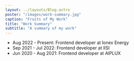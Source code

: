 ```yaml
---
layout: ../layouts/Blog.astro
poster: "/images/work-summary.jpg"
caption: "Fruits of My Work"
title: "Work Summary"
subtitle: "A summary of my work"
---
```

- Aug 2022 - Present: Frontend developer at Ionex Energy
- Sep 2021 - Jul 2022: Frontend developer at IISI
- Jun 2020 - Aug 2021: Frontend developer at AIPLUX